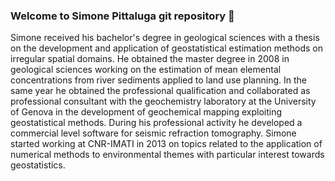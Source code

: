 ### Welcome to Simone Pittaluga git repository 👋
Simone received his bachelor's degree in geological sciences with a thesis on the development and application of geostatistical estimation methods on irregular spatial domains. He obtained the master degree in 2008 in geological sciences working on the estimation of mean elemental concentrations from river sediments applied to land use planning. In the same year he obtained the professional qualification and collaborated as professional consultant with the geochemistry laboratory at the University of Genova in the development of geochemical mapping exploiting geostatistical methods. During his professional activity he developed a commercial level software for seismic refraction tomography. Simone started working at CNR-IMATI in 2013 on topics related to the application of numerical methods to environmental themes with particular interest towards geostatistics.
<!--
**pitta1981/pitta1981** is a ✨ _special_ ✨ repository because its `README.md` (this file) appears on your GitHub profile.

Here are some ideas to get you started:

- 🔭 I’m currently working on ...
- 🌱 I’m currently learning ...
- 👯 I’m looking to collaborate on ...
- 🤔 I’m looking for help with ...
- 💬 Ask me about ...
- 📫 How to reach me: ...
- 😄 Pronouns: ...
- ⚡ Fun fact: ...
-->
